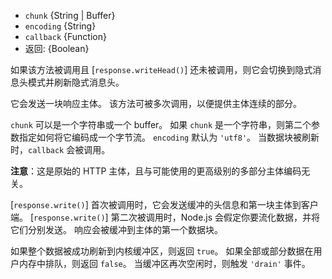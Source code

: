 <!-- YAML
added: v0.1.29
-->

* `chunk` {String | Buffer}
* `encoding` {String}
* `callback` {Function}
* 返回: {Boolean}

如果该方法被调用且 [`response.writeHead()`] 还未被调用，则它会切换到隐式消息头模式并刷新隐式消息头。

它会发送一块响应主体。
该方法可被多次调用，以便提供主体连续的部分。

`chunk` 可以是一个字符串或一个 buffer。
如果 `chunk` 是一个字符串，则第二个参数指定如何将它编码成一个字节流。
`encoding` 默认为 `'utf8'`。
当数据块被刷新时，`callback` 会被调用。

**注意**：这是原始的 HTTP 主体，且与可能使用的更高级别的多部分主体编码无关。

[`response.write()`] 首次被调用时，它会发送缓冲的头信息和第一块主体到客户端。
[`response.write()`] 第二次被调用时，Node.js 会假定你要流化数据，并将它们分别发送。
响应会被缓冲到主体的第一个数据块。

如果整个数据被成功刷新到内核缓冲区，则返回 `true`。
如果全部或部分数据在用户内存中排队，则返回 `false`。
当缓冲区再次空闲时，则触发 `'drain'` 事件。

